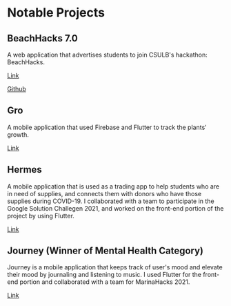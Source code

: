 # Notable Projects

## BeachHacks 7.0
A web application that advertises students to join CSULB's hackathon: BeachHacks. 

[Link](https://beachhacks.com/)

[Github](https://github.com/BeachHacks/BeachHacks-Website-2023)

## Gro
A mobile application that used Firebase and Flutter to track the plants' growth.

[Link](https://github.com/lyds214/Gro)

## Hermes
A mobile application that is used as a trading app to help students who are in need of supplies, and connects them with donors who have those supplies during COVID-19. I collaborated with a team to participate in the Google Solution Challegen 2021, and worked on the front-end portion of the project by using Flutter.

[Link](https://github.com/lyds214/Hermes)

## Journey (Winner of Mental Health Category)
Journey is a mobile application that keeps track of user's mood and elevate their mood by journaling and listening to music. I used Flutter for the front-end portion and collaborated with a team for MarinaHacks 2021.

[Link](https://github.com/lyds214/Journey)
